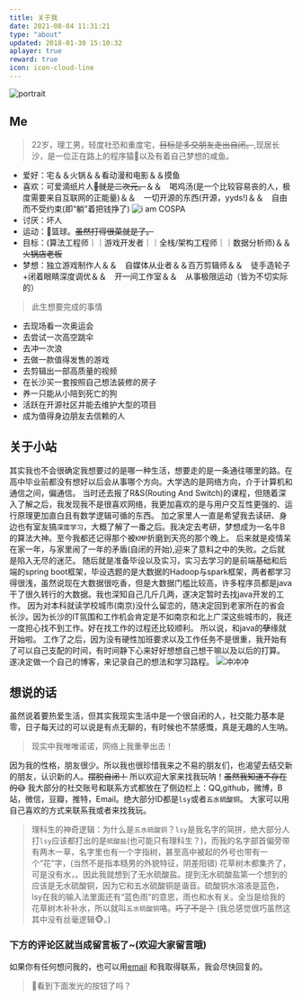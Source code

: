 ```yaml
---
title: 关于我
date: 2021-08-04 11:31:21
type: "about"
updated: 2018-01-30 15:10:32
aplayer: true
reward: true
icon: icon-cloud-line
---
```



<div class="text-center">
  <div class="site-author-avatar">
    <img src="https://lsy66.cn/images/avatar.png" alt="portrait" title="ID : lsy">
  </div>
</div>

## Me
> 22岁，理工男，轻度社恐和重度宅，~~目标是多交朋友走出自闭。~~,现居长沙，是一位正在路上的程序猿🐒以及有着自己梦想的咸鱼。
>
>
>
- 爱好：宅＆＆火锅＆＆看动漫和电影＆＆摸鱼
- 喜欢：可爱滴纸片人~~👴就是二次元。~~＆＆　喝鸡汤(是一个比较容易丧的人，极度需要来自互联网的正能量)＆＆　一切开源的东西(开源，yyds!)＆＆　自由而不受约束(即“躺”着把钱挣了)
![i am COSPA](https://cdn.jsdelivr.net/gh/simpnohouse/blog_image/爷就是二次元.png)
- 讨厌：坏人
- 运动：🏀篮球。~~虽然打得很菜就是了。~~
- 目标：(算法工程师｜｜游戏开发者｜｜全栈/架构工程师｜｜数据分析师)＆＆~~火锅店老板~~
- 梦想：独立游戏制作人＆＆　自媒体从业者＆＆百万剪辑师＆＆　徒手造轮子+闭着眼睛深度调优＆＆　开一间工作室＆＆　从事极限运动（皆为不切实际的）
 


>此生想要完成的事情
>
- 去现场看一次奥运会
- 去尝试一次高空跳伞
- 去冲一次浪
- 去做一款值得发售的游戏 
- 去剪辑出一部高质量的视频
- 在长沙买一套按照自己想法装修的房子
- 养一只能从小陪到死亡的狗
- 活跃在开源社区并能去维护大型的项目
- 成为值得身边朋友去信赖的人




## 关于小站
其实我也不会很确定我想要过的是哪一种生活，想要走的是一条通往哪里的路。在高中毕业前都没有想好以后会从事哪个方向。大学选的是网络方向，介于计算机和通信之间，偏通信。
当时还去报了R&S(Routing And Switch)的课程，但随着深入了解之后，我发现我不是很喜欢网络，我更加喜欢的是与用户交互性更强的、运行原理更加直白且有数学逻辑可循的东西。
加之家里人一直是希望我去读研、身边也有室友搞`深度学习`，大概了解了一番之后。我决定去考研，梦想成为一名牛B的算法大神。至今我都还记得那个被`KMP`折磨到天亮的那个晚上。
后来就是疫情呆在家一年，与家里闹了一年的矛盾(自闭的开始),迎来了意料之中的失败。之后就是陷入无尽的迷茫。
随后就是准备毕设以及实习，实习去学习的是前端基础和后端的spring boot框架，毕设选题的是大数据的Hadoop与spark框架，两者都学习得很浅，虽然说现在大数据很吃香，但是大数据门槛比较高，许多程序员都是java干了很久转行的大数据。我也深知自己几斤几两，遂决定暂时去找java开发的工作。
因为对本科就读学校城市(南京)没什么留恋的，随决定回到老家所在的省会长沙。因为长沙的IT氛围和工作机会肯定是不如南京和北上广深这些城市的，我还一度担心找不到工作。好在找工作的过程还比较顺利。
所以说，和java的~~孽~~缘就开始啦。
工作了之后，因为没有硬性加班要求以及工作任务不是很重，我开始有了可以自己支配的时间，有时间静下心来好好想想自己想干嘛以及以后的打算。
遂决定做一个自己的博客，来记录自己的想法和学习路程。
![冲冲冲](https://cdn.jsdelivr.net/gh/simpnohouse/blog_image/冲冲冲.png)


## 想说的话
虽然说着要热爱生活，但其实我现实生活中是一个很自闭的人，社交能力基本是零，日子每天过的可以说是有点无聊的，有时候也不禁感慨，真是无趣的人生呐。
>现实中我唯唯诺诺，网络上我重拳出击！

因为我的性格，朋友很少。所以我也很珍惜我来之不易的朋友们，也渴望去结交新的朋友，认识新的人。~~摆脱自闭！~~
所以欢迎大家来找我玩呐！~~虽然我知道不存在的😅~~
我大部分的社交账号和联系方式都放在了侧边栏上：QQ,github，微博，B站，微信，豆瓣，推特，Email。绝大部分ID都是`lsy`或者`五水硫酸铜`。
大家可以用自己喜欢的方式来联系我或者来找我玩。
>理科生的神奇逻辑：为什么是`五水硫酸铜`？`lsy`是我名字的简拼，绝大部分人打`lsy`应该都打出的是`硫酸盐`(也可能只有理科生？)，而我的名字部首偏旁带有两木一草，名字里也有一个字指树，甚至高中被起的外号也带有一个“花”字，(当然不是指本糙男的外貌特征，阴差阳错)
>花草树木都集齐了，可是没有水，。因此我就想到了无水硫酸盐。提到无水硫酸盐第一个想到的应该是无水硫酸铜，因为它和五水硫酸铜是谐音。硫酸铜水溶液是蓝色，lsy在我的输入法里面还有“蓝色雨”的意思，雨也和水有关。全当是给我的花草树木补补水，所以就叫`五水硫酸铜`咯。~~巧了不是？~~
>(我总感觉很巧虽然这其中没有丝毫逻辑🐵。)
### 下方的评论区就当成留言板了~(欢迎大家留言哦)
如果你有任何想问我的，也可以用[email](https://mail.qq.com/) 和我取得联系，我会尽快回复的。

>👀看到下面发光的按钮了吗？

